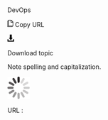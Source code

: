 # 

DevOps

![Copy URL](media/devops/Copy.png)
Copy URL

![Download](media/devops/Download.png)

Download topic

Note spelling and capitalization.

![In progress](media/devops/activity-large.gif)

URL :
